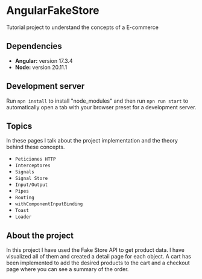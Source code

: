 # AngularFakeStore

Tutorial project to understand the concepts of a E-commerce

## Dependencies

- **Angular:** version 17.3.4
- **Node:** version 20.11.1


## Development server

Run `npn install` to install "node_modules" and then run `npn run start` to automatically open a tab with your browser preset for a development server.

## Topics

In these pages I talk about the project implementation and the theory behind these concepts. 

- `Peticiones HTTP`
- `Interceptores`
- `Signals`
- `Signal Store`
- `Input/Output`
- `Pipes`
- `Routing`
- `withComponentInputBinding`
- `Toast`
- `Loader`

## About the project

In this project I have used the Fake Store API to get product data. I have visualized all of them and created a detail page for each object. A cart has been implemented to add the desired products to the cart and a checkout page where you can see a summary of the order.